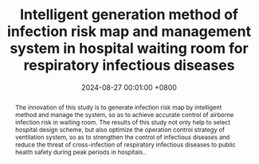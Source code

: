 ---
title:          "Intelligent generation method of infection risk map and management system in hospital waiting room for respiratory infectious diseases"
date:           2024-08-27 00:01:00 +0800
selected:       false
pub:            "Journal of Building Engineering"
pub_date:       "2024"
abstract: >-
 The innovation of this study is to generate infection risk map by intelligent method and manage the system, so as to achieve accurate control of airborne infection risk in waiting room. The results of this study not only help to select hospital design scheme, but also optimize the operation control strategy of ventilation system, so as to strengthen the control of infectious diseases and reduce the threat of cross-infection of respiratory infectious diseases to public health safety during peak periods in hospitals..
cover:          /assets/images/covers/cover2.jpg
authors:
- Guanhua Qu#,Zenghui Liu#,Lei Ren*,Gang Liu*.
links:
  Paper: https://www.sciencedirect.com/science/article/pii/S2352710224021399?via%3Dihub
---